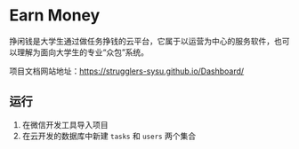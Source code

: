 # Earn Money

挣闲钱是大学生通过做任务挣钱的云平台，它属于以运营为中心的服务软件，也可以理解为面向大学生的专业“众包”系统。

项目文档网站地址：https://strugglers-sysu.github.io/Dashboard/

## 运行

1. 在微信开发工具导入项目
2. 在云开发的数据库中新建 `tasks` 和 `users` 两个集合
